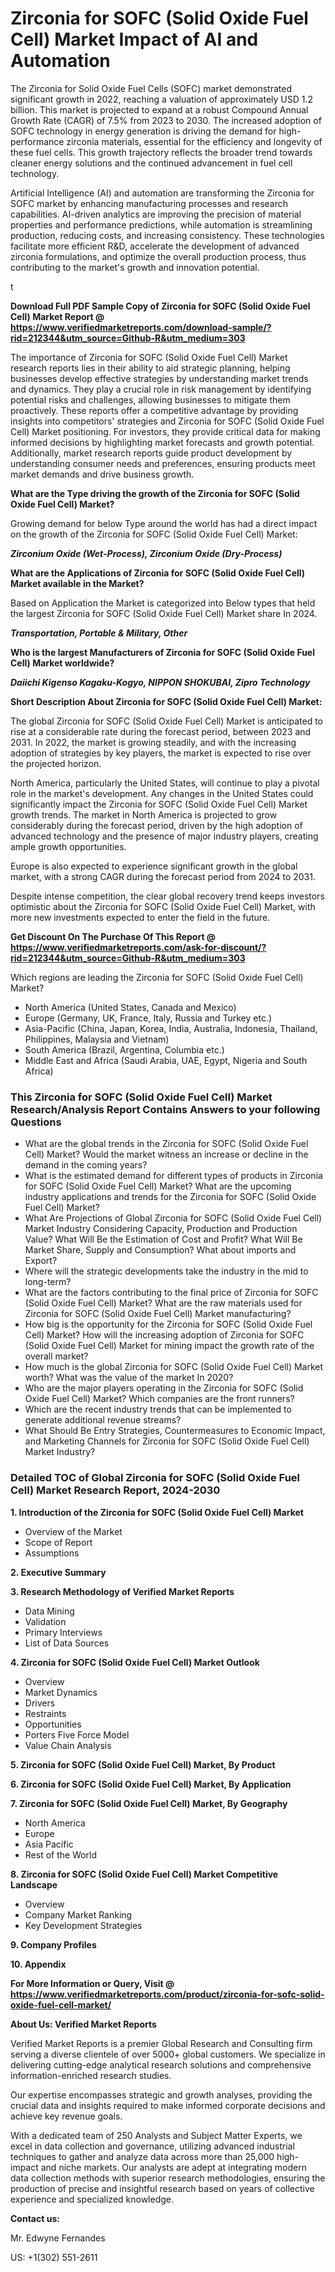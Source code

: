 <meta name="title" content="Global Zirconia for SOFC (Solid Oxide Fuel Cell) Market Impact of AI and Automation"><meta name="description" content="The Zirconia for Solid Oxide Fuel Cells (SOFC) market demonstrated significant growth in 2022, reaching a valuation of approximately USD 1.2 billion. This market is pr"><meta name="title" content="Zirconia for SOFC (Solid Oxide Fuel Cell) Market Size, Share, Scope, Trends, Growth, Opportunities, Analysis, Forecast"><h1>Zirconia for SOFC (Solid Oxide Fuel Cell) Market Impact of AI and Automation</h1><p>The Zirconia for Solid Oxide Fuel Cells (SOFC) market demonstrated significant growth in 2022, reaching a valuation of approximately USD 1.2 billion. This market is projected to expand at a robust Compound Annual Growth Rate (CAGR) of 7.5% from 2023 to 2030. The increased adoption of SOFC technology in energy generation is driving the demand for high-performance zirconia materials, essential for the efficiency and longevity of these fuel cells. This growth trajectory reflects the broader trend towards cleaner energy solutions and the continued advancement in fuel cell technology.</p><p>Artificial Intelligence (AI) and automation are transforming the Zirconia for SOFC market by enhancing manufacturing processes and research capabilities. AI-driven analytics are improving the precision of material properties and performance predictions, while automation is streamlining production, reducing costs, and increasing consistency. These technologies facilitate more efficient R&D, accelerate the development of advanced zirconia formulations, and optimize the overall production process, thus contributing to the market's growth and innovation potential.</p>t</p><p id="" class=""><strong>Download Full PDF Sample Copy of Zirconia for SOFC (Solid Oxide Fuel Cell) Market Report @ <a href="https://www.verifiedmarketreports.com/download-sample/?rid=212344&utm_source=Github-R&utm_medium=303" target="_blank">https://www.verifiedmarketreports.com/download-sample/?rid=212344&utm_source=Github-R&utm_medium=303</a></strong></p><p>The importance of&nbsp;Zirconia for SOFC (Solid Oxide Fuel Cell) Market research reports lies in their ability to aid strategic planning, helping businesses develop effective strategies by understanding market trends and dynamics. They play a crucial role in risk management by identifying potential risks and challenges, allowing businesses to mitigate them proactively. These reports offer a competitive advantage by providing insights into competitors' strategies and Zirconia for SOFC (Solid Oxide Fuel Cell) Market positioning. For investors, they provide critical data for making informed decisions by highlighting market forecasts and growth potential. Additionally, market research reports guide product development by understanding consumer needs and preferences, ensuring products meet market demands and drive business growth.</p><p><strong>What are the&nbsp;Type driving the growth of the Zirconia for SOFC (Solid Oxide Fuel Cell) Market?</strong></p><p id="" class="">Growing demand for below Type around the world has had a direct impact on the growth of the Zirconia for SOFC (Solid Oxide Fuel Cell) Market:</p><em><strong>Zirconium Oxide (Wet-Process), Zirconium Oxide (Dry-Process)</strong></em></p><strong>What are the&nbsp;Applications&nbsp;of Zirconia for SOFC (Solid Oxide Fuel Cell) Market available in the Market?</strong></p><p id="" class="">Based on Application the Market is categorized into Below types that held the largest Zirconia for SOFC (Solid Oxide Fuel Cell) Market share In 2024.</p><em><strong>Transportation, Portable & Military, Other</strong></em></p><strong>Who is the largest Manufacturers of Zirconia for SOFC (Solid Oxide Fuel Cell) Market worldwide?</strong></p><p><em><strong>Daiichi Kigenso Kagaku-Kogyo, NIPPON SHOKUBAI, Zipro Technology</strong></em></p><p id="" class=""><strong>Short Description About Zirconia for SOFC (Solid Oxide Fuel Cell) Market:</strong></p><p>The global Zirconia for SOFC (Solid Oxide Fuel Cell) Market is anticipated to rise at a considerable rate during the forecast period, between 2023 and 2031. In 2022, the market is growing steadily, and with the increasing adoption of strategies by key players, the market is expected to rise over the projected horizon.</p><p>North America, particularly the United States, will continue to play a pivotal role in the market's development. Any changes in the United States could significantly impact the Zirconia for SOFC (Solid Oxide Fuel Cell) Market growth trends. The market in North America is projected to grow considerably during the forecast period, driven by the high adoption of advanced technology and the presence of major industry players, creating ample growth opportunities.</p><p>Europe is also expected to experience significant growth in the global market, with a strong CAGR during the forecast period from 2024 to 2031.</p><p>Despite intense competition, the clear global recovery trend keeps investors optimistic about the Zirconia for SOFC (Solid Oxide Fuel Cell) Market, with more new investments expected to enter the field in the future.</p><p id="" class=""><strong>Get Discount On The Purchase Of This Report @ <a href="https://www.verifiedmarketreports.com/ask-for-discount/?rid=212344&utm_source=Github-R&utm_medium=303" target="_blank">https://www.verifiedmarketreports.com/ask-for-discount/?rid=212344&utm_source=Github-R&utm_medium=303</a></strong></p>Which regions are leading the Zirconia for SOFC (Solid Oxide Fuel Cell) Market?</p><ul><li>North America (United States, Canada and Mexico)</li><li>Europe (Germany, UK, France, Italy, Russia and Turkey etc.)</li><li>Asia-Pacific (China, Japan, Korea, India, Australia, Indonesia, Thailand, Philippines, Malaysia and Vietnam)</li><li>South America (Brazil, Argentina, Columbia etc.)</li><li>Middle East and Africa (Saudi Arabia, UAE, Egypt, Nigeria and South Africa)</li></ul><h3 id="" class="">This Zirconia for SOFC (Solid Oxide Fuel Cell) Market Research/Analysis Report Contains Answers to your following Questions</h3><ul><li>What are the global trends in the Zirconia for SOFC (Solid Oxide Fuel Cell) Market? Would the market witness an increase or decline in the demand in the coming years?</li><li>What is the estimated demand for different types of products in Zirconia for SOFC (Solid Oxide Fuel Cell) Market? What are the upcoming industry applications and trends for the Zirconia for SOFC (Solid Oxide Fuel Cell) Market?</li><li>What Are Projections of Global Zirconia for SOFC (Solid Oxide Fuel Cell) Market Industry Considering Capacity, Production and Production Value? What Will Be the Estimation of Cost and Profit? What Will Be Market Share, Supply and Consumption? What about imports and Export?</li><li>Where will the strategic developments take the industry in the mid to long-term?</li><li>What are the factors contributing to the final price of Zirconia for SOFC (Solid Oxide Fuel Cell) Market? What are the raw materials used for Zirconia for SOFC (Solid Oxide Fuel Cell) Market manufacturing?</li><li>How big is the opportunity for the Zirconia for SOFC (Solid Oxide Fuel Cell) Market? How will the increasing adoption of Zirconia for SOFC (Solid Oxide Fuel Cell) Market for mining impact the growth rate of the overall market?</li><li>How much is the global Zirconia for SOFC (Solid Oxide Fuel Cell) Market worth? What was the value of the market In 2020?</li><li>Who are the major players operating in the Zirconia for SOFC (Solid Oxide Fuel Cell) Market? Which companies are the front runners?</li><li>Which are the recent industry trends that can be implemented to generate additional revenue streams?</li><li>What Should Be Entry Strategies, Countermeasures to Economic Impact, and Marketing Channels for Zirconia for SOFC (Solid Oxide Fuel Cell) Market Industry?</li></ul><h3 id="" class="">Detailed TOC of Global Zirconia for SOFC (Solid Oxide Fuel Cell) Market Research Report, 2024-2030</h3><p id="" class=""><strong>1. Introduction of the Zirconia for SOFC (Solid Oxide Fuel Cell) Market</strong></p><ul><li>Overview of the Market</li><li>Scope of Report</li><li>Assumptions</li></ul><p id="" class=""><strong>2. Executive Summary</strong></p><p id="" class=""><strong>3. Research Methodology of Verified Market Reports</strong></p><ul><li>Data Mining</li><li>Validation</li><li>Primary Interviews</li><li>List of Data Sources</li></ul><p id="" class=""><strong>4. Zirconia for SOFC (Solid Oxide Fuel Cell) Market Outlook</strong></p><ul><li>Overview</li><li>Market Dynamics</li><li>Drivers</li><li>Restraints</li><li>Opportunities</li><li>Porters Five Force Model</li><li>Value Chain Analysis</li></ul><p id="" class=""><strong>5. Zirconia for SOFC (Solid Oxide Fuel Cell) Market, By Product</strong></p><p id="" class=""><strong>6. Zirconia for SOFC (Solid Oxide Fuel Cell) Market, By Application</strong></p><p id="" class=""><strong>7. Zirconia for SOFC (Solid Oxide Fuel Cell) Market, By Geography</strong></p><ul><li>North America</li><li>Europe</li><li>Asia Pacific</li><li>Rest of the World</li></ul><p id="" class=""><strong>8. Zirconia for SOFC (Solid Oxide Fuel Cell) Market Competitive Landscape</strong></p><ul><li>Overview</li><li>Company Market Ranking</li><li>Key Development Strategies</li></ul><p id="" class=""><strong>9. Company Profiles</strong></p><p id="" class=""><strong>10. Appendix</strong></p><p id="" class=""><strong>For More Information or Query, Visit @ <a href="https://www.verifiedmarketreports.com/product/zirconia-for-sofc-solid-oxide-fuel-cell-market/" target="_blank">https://www.verifiedmarketreports.com/product/zirconia-for-sofc-solid-oxide-fuel-cell-market/</a></strong></p><p id="" class=""><strong>About Us: Verified Market Reports</strong></p><p id="" class="">Verified Market Reports is a premier Global Research and Consulting firm serving a diverse clientele of over 5000+ global customers. We specialize in delivering cutting-edge analytical research solutions and comprehensive information-enriched research studies.</p><p id="" class="">Our expertise encompasses strategic and growth analyses, providing the crucial data and insights required to make informed corporate decisions and achieve key revenue goals.</p><p id="" class="">With a dedicated team of 250 Analysts and Subject Matter Experts, we excel in data collection and governance, utilizing advanced industrial techniques to gather and analyze data across more than 25,000 high-impact and niche markets. Our analysts are adept at integrating modern data collection methods with superior research methodologies, ensuring the production of precise and insightful research based on years of collective experience and specialized knowledge.</p><p id="" class=""><strong>Contact us:</strong></p><p id="" class="">Mr. Edwyne Fernandes</p><p id="" class="">US: +1(302) 551-2611</p>
